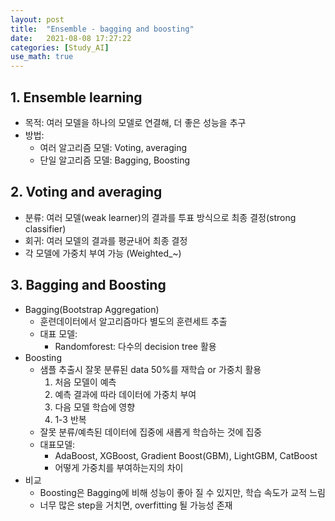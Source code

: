 ```yaml
---
layout: post
title:  "Ensemble - bagging and boosting"
date:   2021-08-08 17:27:22
categories: [Study_AI]
use_math: true
---
```


## 1. Ensemble learning
* 목적: 여러 모델을 하나의 모델로 연결해, 더 좋은 성능을 추구
* 방법: 
  * 여러 알고리즘 모델: Voting, averaging
  * 단일 알고리즘 모델: Bagging, Boosting

## 2. Voting and averaging
* 분류: 여러 모델(weak learner)의 결과를 투표 방식으로 최종 결정(strong classifier)
* 회귀: 여러 모델의 결과를 평균내어 최종 결정
* 각 모델에 가중치 부여 가능 (Weighted_~)

## 3. Bagging and Boosting
* Bagging(Bootstrap Aggregation)
  * 훈련데이터에서 알고리즘마다 별도의 훈련세트 추출
  * 대표 모델:
    * Randomforest: 다수의 decision tree 활용
* Boosting
  * 샘플 추출시 잘못 분류된 data 50%를 재학습 or 가중치 활용
    1. 처음 모델이 예측
    2. 예측 결과에 따라 데이터에 가중치 부여
    3. 다음 모델 학습에 영향
    4. 1-3 반복
  * 잘못 분류/예측된 데이터에 집중에 새롭게 학습하는 것에 집중
  * 대표모델:
    * AdaBoost, XGBoost, Gradient Boost(GBM), LightGBM, CatBoost
    * 어떻게 가중치를 부여하는지의 차이
* 비교
  * Boosting은 Bagging에 비해 성능이 좋아 질 수 있지만, 학습 속도가 교적 느림
  * 너무 많은 step을 거치면, overfitting 될 가능성 존재